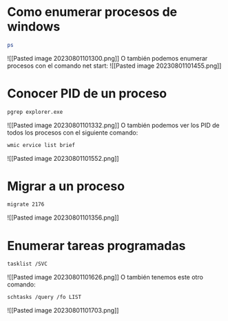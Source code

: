 # Como enumerar procesos de windows
```bash
ps
```
![[Pasted image 20230801101300.png]]
O también podemos enumerar procesos con el comando net start:
![[Pasted image 20230801101455.png]]
# Conocer PID de un proceso
```bash
pgrep explorer.exe
```
![[Pasted image 20230801101332.png]]
O también podemos ver los PID de todos los procesos con el siguiente comando:
```bash
wmic ervice list brief
```
![[Pasted image 20230801101552.png]]
# Migrar a un proceso
```bash
migrate 2176
```
![[Pasted image 20230801101356.png]]
# Enumerar tareas programadas
```bash
tasklist /SVC
```
![[Pasted image 20230801101626.png]]
O también tenemos este otro comando:
```bash
schtasks /query /fo LIST
```
![[Pasted image 20230801101703.png]]
